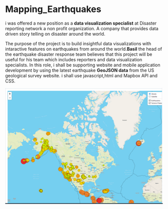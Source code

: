 # Mapping_Earthquakes

i was offered a new position as a **data visualization specialist** at Disaster reporting network a non profit organization. A company that provides data driven story telling on disaster around the world.

The purpose of the project is to build insightful data visualizations with intaractive features on earthquakes from around the world.**Basil** the head of the earthquake disaster response team believes that this project will be useful for his team which includes reporters and data visualization specialists.
In this role, i shall be supporting website and mobile application development by using the latest earthquake **GeoJSON data** from the US geological survey website. i shall use javascript,html and
Mapbox API and CSS.

![Mapping Earthquakes](https://github.com/femiimam001/Mapping_Earthquakes/blob/main/Resouces/map_1.PNG)

